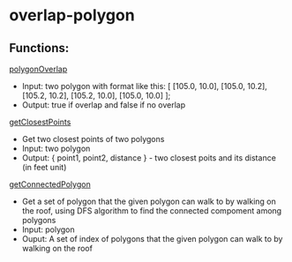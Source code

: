 # overlap-polygon

## Functions:

[polygonOverlap](./utils/overlap.js)
- Input: two polygon with format like this: [
      [105.0, 10.0],
      [105.0, 10.2],
      [105.2, 10.2],
      [105.2, 10.0],
      [105.0, 10.0]
    ];
- Output: true if overlap and false if no overlap

[getClosestPoints](./utils/distance.js#L63)
- Get two closest points of two polygons
- Input: two polygon
- Output: { point1, point2, distance } - two closest poits and its distance (in feet unit)

[getConnectedPolygon](./utils/getConnectedPolygon.js#L42)
- Get a set of polygon that the given polygon can walk to by walking on the roof, using DFS algorithm to find the connected compoment among polygons
- Input: polygon
- Ouput: A set of index of polygons that the given polygon can walk to by walking on the roof



